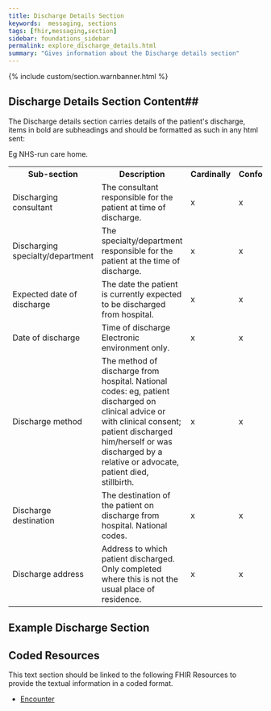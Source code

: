 ```yaml
---
title: Discharge Details Section
keywords:  messaging, sections
tags: [fhir,messaging,section]
sidebar: foundations_sidebar
permalink: explore_discharge_details.html
summary: "Gives information about the Discharge details section"
---
```


{% include custom/section.warnbanner.html %}

## Discharge Details Section Content##
The Discharge details section carries details of the patient's discharge, items in bold are subheadings and should be formatted as such in any html sent:

<table width="100%">
<tr>
<th width="25%">Sub-section</th>
<th width="45%">Description</th>
<th width="15%">Cardinally</th>
<th width="15%">Conformance</th>
</tr>
<tr>
<td>Discharging consultant</td>
<td>The consultant responsible for the patient at time of discharge.</td>
<td>x</td>
<td>x</td>
</tr>
<tr>
<td>Discharging specialty/department</td>
<td>The specialty/department responsible for the patient at the time of discharge.</td>
<td>x</td>
<td>x</td>
</tr>
<tr>
<td>Expected date of discharge</td>
<td>The date the patient is currently expected to be discharged from hospital.</td>
<td>x</td>
<td>x</td>
</tr>
<tr>
<td>Date of discharge</td>
<td>Time of discharge Electronic environment only.</td>
<td>x</td>
<td>x</td>
</tr>
<tr>
<td>Discharge method</td>
<td>The method of discharge from hospital. National codes:
eg, patient discharged on clinical advice or with clinical consent; patient discharged
him/herself or was discharged by a relative or advocate, patient died, stillbirth.</td>
<td>x</td>
<td>x</td>
</tr>
<tr>
<td>Discharge destination</td>
<td>The destination of the patient on discharge from hospital. National codes.</td>
Eg NHS-run care home.
<td>x</td>
<td>x</td>
</tr>
<tr>
<td>Discharge address</td> 
<td>Address to which patient discharged. Only completed where this is not the usual
place of residence.</td>
<td>x</td>
<td>x</td>
</tr>
</table>

##  Example Discharge Section ##

<script src="https://gist.github.com/IOPS-DEV/8af6e4182fad6c0ce91e46e6d17563b5.js"></script>

## Coded Resources ##

This text section should be linked to the following FHIR Resources to provide the textual information in a coded format.

- [Encounter](workflow_encounter.html)







